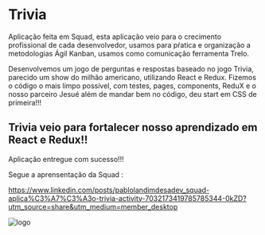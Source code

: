 # Trivia 

Aplicação feita em Squad, esta aplicação veio para o crecimento profissional de cada desenvolvedor, usamos para pŕatica e organização a metodologias Ágil Kanban, usamos como comunicação  ferramenta Trelo.

Desenvolvemos um jogo de perguntas e respostas baseado no jogo Trivia, parecido um show do milhão americano, utilizando React e Redux.
Fizemos o código o mais limpo possível, com testes, pages, components, ReduX e o nosso parceiro Jesué além de mandar bem no código, deu start em CSS de primeira!!!

## Trivia veio para fortalecer nosso aprendizado em React e Redux!!
Aplicação entregue com sucesso!!!


Segue a aprensentação da Squad : 

https://www.linkedin.com/posts/pablolandimdesadev_squad-aplica%C3%A7%C3%A3o-trivia-activity-7032173419785785344-0kZD?utm_source=share&utm_medium=member_desktop


![logo](./src/trivia.png)
